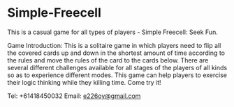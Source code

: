 # Simple-Freecell

This is a casual game for all types of players - Simple Freecell: Seek Fun.

Game Introduction:
This is a solitaire game in which players need to flip all the covered cards up and down in the shortest amount of time according to the rules and move the rules of the card to the cards below. There are several different challenges available for all stages of the players of all kinds so as to experience different modes. This game can help players to exercise their logic thinking while they killing time. Come try it!

Tel: +61418450032
Email: e226oy@gmail.com
